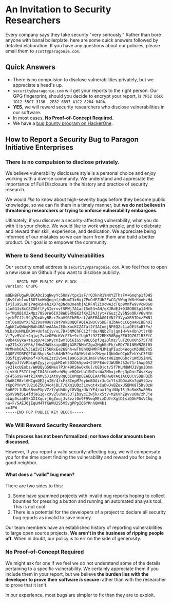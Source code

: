 # An Invitation to Security Researchers

Every company says they take security "very seriously." Rather than bore anyone 
with banal boilerplate, here are some quick answers followed by detailed
elaboration. If you have any questions about our policies, please email them to
`scott@paragonie.com`.

## Quick Answers

* There is no compulsion to disclose vulnerabilities privately, but we 
  appreciate a head's up.
* `security@paragonie.com` will get your reports to the right person. Our GPG 
  fingerprint, should you decide to encrypt your report, is 
  `7F52 D5C6 1D12 55C7 3136  2E82 6B97 A1C2 8264 04DA`.
* **YES**, we will reward security researchers who disclose vulnerabilities in
  our software.
* In most cases, **No Proof-of-Concept Required.**
* We have a [bug bounty program on HackerOne](https://hackerone.com/paragonie).

## How to Report a Security Bug to Paragon Initiative Enterprises

### There is no compulsion to disclose privately.

We believe vulnerability disclosure style is a personal choice and enjoy working
with a diverse community. We understand and appreciate the importance of Full 
Disclosure in the history and practice of security research.

We would *like* to know about high-severity bugs before they become public
knowledge, so we can fix them in a timely manner, but **we do not believe in 
threatening researchers or trying to enforce vulnerability embargoes**.

Ultimately, if you discover a security-affecting vulnerability, what you do with
it is your choice. We would like to work with people, and to celebrate and 
reward their skill, experience, and dedication. We appreciate being informed of
our mistakes so we can learn from them and build a better product. Our goal is
to empower the community.

### Where to Send Security Vulnerabilities

Our security email address is `security@paragonie.com`. Also feel free to open a
new issue on Github if you want to disclose publicly.

```
-----BEGIN PGP PUBLIC KEY BLOCK-----
Version: GnuPG

mQENBFUgwRUBCADcIpqNwyYc5UmY/tpx1sF/rQ3knR1YNXYZThzFV+Gmqhp1fDH5
qBs9foh1xwI6O7knWmQngnf/nBumI3x6xj7PuOdEZUh2FwCG/VWnglW8rKmoHzHA
ivjiu9SLnPIPAgHSHeh2XD7q3Ndm3nenbjAiRFNl2iXcwA2cTQp9Mmfw9vVcw0G0
z1o0G3s8cC8ZS6flFySIervvfSRWj7A1acI5eE3+AH/qXJRdEJ+9J8OB65p1JMfk
6+fWgOB1XZxMpz70S0rW6IX38WDSRhEK2fXyZJAJjyt+YGuzjZySNSoQR/V6vNYn
syrNPCJ2i5CgZQxAkyBBcr7koV9RIhPRzct/ABEBAAG0IVNlY3VyaXR5IDxzZWN1
cml0eUBwYXJhZ29uaWUuY29tPokBOQQTAQIAIwUCVSDBFQIbAwcLCQgHAwIBBhUI
AgkKCwQWAgMBAh4BAheAAAoJEGuXocKCZATat2YIAIoejNFEQ2c1iaOEtSuB7Pn/
WLbsDsHNLDKOV+UnfaCjv/vL7D+5NMChFCi2frde/NQb2TsjqmIH+V+XbnJtlrXD
Vj7yvMVal+Jqjwj7v4eOEWcKVcFZk+9cfUgh7t92T2BMX58RpgZF0IQZ6Z1R3FfC
9Ub4X6ykW+te1q0/4CoRycniwmlQi6iGSr99LQ5pfJq2Qlmz/luTZ0UX0h575T7d
cp2T1sX/zFRk/fHeANWSksipdDBjAXR7NMnYZgw2HghEdFk/xRDY7K1NRWNZBf05
WrMHmh6AIVJiWZvI175URxEe268hh+wThBhXQHMhFNJM1qPIuzb4WogxM3UUD7m5
AQ0EVSDBFQEIALNkpzSuJsHAHh79sc0AYWztdUe2MzyofQbbOnOCpWZebYsC3EXU
335fIg59k0m6f+O7GmEZzzIv5v0i99GS1R8CJm6FvhGqtH8ZqmOGbc71WdJSiNVE
0kpQoJlVzRbig6ZyyjzrggbM1eh5OXOk5pw4+23FFEdw7JWU0HJS2o71r1hwp05Z
vy21kcUEobz/WWQQyGS0Neo7PJn+9KS6wOxXul/UE0jct/5f7KLMdWMJ1VgniQmm
hjvkHLPSICteqCI04RfcmMseW9gueHQXeUu1SNIvsWa2MhxjeBej3pDnrZWszKwy
gF45GO9/v4tkIXNMy5J1AtOyRgQ3IUMqp8EAEQEAAYkBHwQYAQIACQUCVSDBFQIb
DAAKCRBrl6HCgmQE2jnIB/4/xFz8InpM7eybnBOAir3uGcYfs3DOmaKn7qWVtGzv
rKpQPYnVtlU2i6Z5UO4c4jDLT/8Xm1UDz3Lxvqt4xCaDwJvBZexU5BMK8l5DvOzH
6o6P2L1UDu6BvmPXpVZz7/qUhOnyf8VQg/dAtYF4/ax19giNUpI5j5o5mX5w80Rx
qSXV9NdSL4fdjeG1g/xXv2luhoV53T1bsycI3wjk/x5tV+M2KVhZBvvuOm/zhJje
oLWp0saaESkGXIXqurj6gZoujJvSvzl0n9F9VwqMEizDUfrXgtD1siQGhP0sVC6q
ha+F/SAEJ0jEquM4TfKWWU2S5V5vgPPpIQSYRnhQW4b1
=xJPW
-----END PGP PUBLIC KEY BLOCK-----
```

### We Will Reward Security Researchers

**This process has not been formalized; nor have dollar amounts been 
discussed.**

However, if you report a valid security-affecting bug, we will compensate you
for the time spent finding the vulnerability and reward you for being a good
neighbor.

#### What does a "valid" bug mean?

There are two sides to this:

1. Some have spammed projects with invalid bug reports hoping to collect
   bounties for pressing a button and running an automated analysis tool. This
   is not cool.
2. There is a potential for the developers of a project to declare all security
   bug reports as invalid to save money.

Our team members have an established history of reporting vulnerabilities to
large open source projects. **We aren't in the business of ripping people off.**
When in doubt, our policy is to err on the side of generosity.

### No Proof-of-Concept Required

We might ask for one if we feel we do not understand some of the details 
pertaining to a specific vulnerability. We certainly appreciate them if you 
include them in your report, but we believe **the burden lies with the developer
to prove their software *is* secure** rather than with the researcher to prove
that it isn't.

In our experience, most bugs are simpler to fix than they are to exploit.

